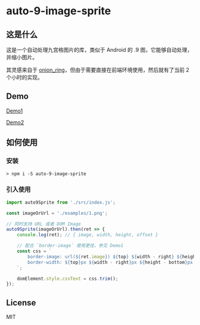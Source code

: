 # auto-9-image-sprite

## 这是什么

这是一个自动处理九宫格图片的库，类似于 Android 的 .9 图，它能够自动处理，并缩小图片。

其灵感来自于 [onion_ring](https://github.com/kyubuns/onion_ring)，但由于需要直接在前端环境使用，然后就有了当前 2个小时的实现。

## Demo

[Demo1](https://raw.githack.com/laoshu133/auto-9-image-sprite/master/index.html)

[Demo2](https://raw.githack.com/laoshu133/auto-9-image-sprite/master/index.html?url=./examples/2.png)

## 如何使用

### 安装

```
> npm i -S auto-9-image-sprite
```

### 引入使用

```javascript
import auto9Sprite from './src/index.js';

const imageOrUrl = './examples/1.png';

// 同时支持 URL 或者 DOM Image
auto9Sprite(imageOrUrl).then(ret => {
    console.log(ret); // { image, width, height, offset }

    // 配合 `border-image` 使用更佳，参见 Demo1
    const css = `
        border-image: url(${ret.image}) ${top} ${width - right} ${height - bottom} ${left} fill;
        border-width: ${top}px ${width - right}px ${height - bottom}px ${left}px;
    `;

    domElement.style.cssText = css.trim();
});
```

## License

MIT

